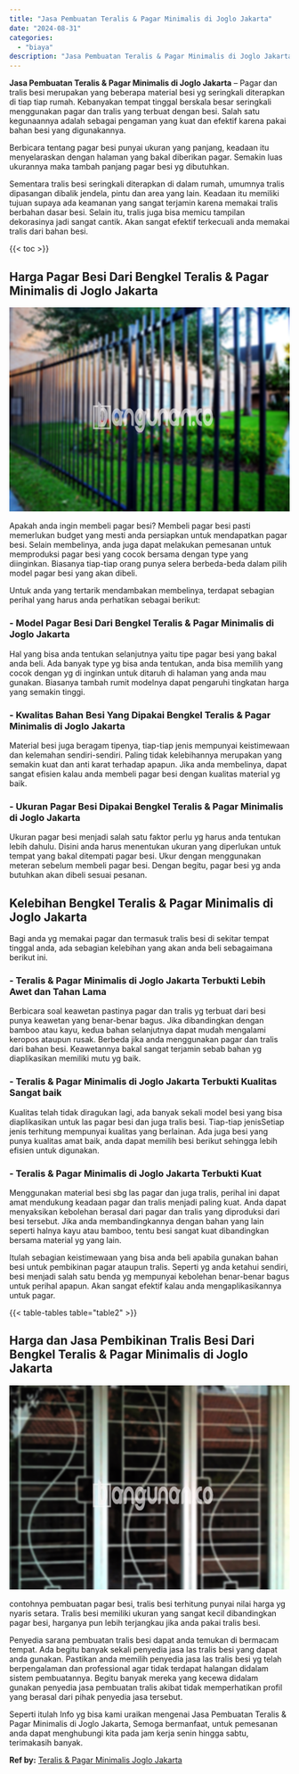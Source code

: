 ```yaml
---
title: "Jasa Pembuatan Teralis & Pagar Minimalis di Joglo Jakarta"
date: "2024-08-31"
categories: 
  - "biaya"
description: "Jasa Pembuatan Teralis & Pagar Minimalis di Joglo Jakarta. Seperti itulah Info yg bisa kami uraikan mengenai Jasa Pembuatan Teralis & Pagar Minimalis di Jogl..."
---
```


**Jasa Pembuatan Teralis & Pagar Minimalis di Joglo Jakarta** – Pagar dan tralis besi merupakan yang beberapa material besi yg seringkali diterapkan di tiap tiap rumah. Kebanyakan tempat tinggal berskala besar seringkali menggunakan pagar dan tralis yang terbuat dengan besi. Salah satu kegunaannya adalah sebagai pengaman yang kuat dan efektif karena pakai bahan besi yang digunakannya.

Berbicara tentang pagar besi punyai ukuran yang panjang, keadaan itu menyelaraskan dengan halaman yang bakal diberikan pagar. Semakin luas ukurannya maka tambah panjang pagar besi yg dibutuhkan.

Sementara tralis besi seringkali diterapkan di dalam rumah, umumnya tralis dipasangan dibalik jendela, pintu dan area yang lain. Keadaan itu memiliki tujuan supaya ada keamanan yang sangat terjamin karena memakai tralis berbahan dasar besi. Selain itu, tralis juga bisa memicu tampilan dekorasinya jadi sangat cantik. Akan sangat efektif terkecuali anda memakai tralis dari bahan besi.

{{< toc >}}

## Harga Pagar Besi Dari Bengkel Teralis & Pagar Minimalis di Joglo Jakarta

![Jasa Pembuatan Teralis & Pagar Minimalis di Joglo Jakarta](/images/pagar-minimalis-murah-48.png)

Apakah anda ingin membeli pagar besi? Membeli pagar besi pasti memerlukan budget yang mesti anda persiapkan untuk mendapatkan pagar besi. Selain membelinya, anda juga dapat melakukan pemesanan untuk memproduksi pagar besi yang cocok bersama dengan type yang diinginkan. Biasanya tiap-tiap orang punya selera berbeda-beda dalam pilih model pagar besi yang akan dibeli.

Untuk anda yang tertarik mendambakan membelinya, terdapat sebagian perihal yang harus anda perhatikan sebagai berikut:
### \- Model Pagar Besi Dari Bengkel Teralis & Pagar Minimalis di Joglo Jakarta

Hal yang bisa anda tentukan selanjutnya yaitu tipe pagar besi yang bakal anda beli. Ada banyak type yg bisa anda tentukan, anda bisa memilih yang cocok dengan yg di inginkan untuk ditaruh di halaman yang anda mau gunakan. Biasanya tambah rumit modelnya dapat pengaruhi tingkatan harga yang semakin tinggi.

### \- Kwalitas Bahan Besi Yang Dipakai Bengkel Teralis & Pagar Minimalis di Joglo Jakarta

Material besi juga beragam tipenya, tiap-tiap jenis mempunyai keistimewaan dan kelemahan sendiri-sendiri. Paling tidak kelebihannya merupakan yang semakin kuat dan anti karat terhadap apapun. Jika anda membelinya, dapat sangat efisien kalau anda membeli pagar besi dengan kualitas material yg baik.

### \- Ukuran Pagar Besi Dipakai Bengkel Teralis & Pagar Minimalis di Joglo Jakarta

Ukuran pagar besi menjadi salah satu faktor perlu yg harus anda tentukan lebih dahulu. Disini anda harus menentukan ukuran yang diperlukan untuk tempat yang bakal ditempati pagar besi. Ukur dengan menggunakan meteran sebelum membeli pagar besi. Dengan begitu, pagar besi yg anda butuhkan akan dibeli sesuai pesanan.

## Kelebihan Bengkel Teralis & Pagar Minimalis di Joglo Jakarta

Bagi anda yg memakai pagar dan termasuk tralis besi di sekitar tempat tinggal anda, ada sebagian kelebihan yang akan anda beli sebagaimana berikut ini.

### \- Teralis & Pagar Minimalis di Joglo Jakarta Terbukti Lebih Awet dan Tahan Lama

Berbicara soal keawetan pastinya pagar dan tralis yg terbuat dari besi punya keawetan yang benar-benar bagus. Jika dibandingkan dengan bamboo atau kayu, kedua bahan selanjutnya dapat mudah mengalami keropos ataupun rusak. Berbeda jika anda menggunakan pagar dan tralis dari bahan besi. Keawetannya bakal sangat terjamin sebab bahan yg diaplikasikan memiliki mutu yg baik.

### \- Teralis & Pagar Minimalis di Joglo Jakarta Terbukti Kualitas Sangat baik

Kualitas telah tidak diragukan lagi, ada banyak sekali model besi yang bisa diaplikasikan untuk las pagar besi dan juga tralis besi. Tiap-tiap jenisSetiap jenis terhitung mempunyai kualitas yang berlainan. Ada juga besi yang punya kualitas amat baik, anda dapat memilih besi berikut sehingga lebih efisien untuk digunakan.

### \- Teralis & Pagar Minimalis di Joglo Jakarta Terbukti Kuat

Menggunakan material besi sbg las pagar dan juga tralis, perihal ini dapat amat mendukung keadaan pagar dan tralis menjadi paling kuat. Anda dapat menyaksikan kebolehan berasal dari pagar dan tralis yang diproduksi dari besi tersebut. Jika anda membandingkannya dengan bahan yang lain seperti halnya kayu atau bamboo, tentu besi sangat kuat dibandingkan bersama material yg yang lain.

Itulah sebagian keistimewaan yang bisa anda beli apabila gunakan bahan besi untuk pembikinan pagar ataupun tralis. Seperti yg anda ketahui sendiri, besi menjadi salah satu benda yg mempunyai kebolehan benar-benar bagus untuk perihal apapun. Akan sangat efektif kalau anda mengaplikasikannya untuk pagar.

{{< table-tables table="table2" >}}

## Harga dan Jasa Pembikinan Tralis Besi Dari Bengkel Teralis & Pagar Minimalis di Joglo Jakarta

![Jasa Pembuatan Teralis & Pagar Minimalis di Joglo Jakarta](/images/teralis-minimalis-murah-28.png)

contohnya pembuatan pagar besi, tralis besi terhitung punyai nilai harga yg nyaris setara. Tralis besi memiliki ukuran yang sangat kecil dibandingkan pagar besi, harganya pun lebih terjangkau jika anda pakai tralis besi.

Penyedia sarana pembuatan tralis besi dapat anda temukan di bermacam tempat. Ada begitu banyak sekali penyedia jasa las tralis besi yang dapat anda gunakan. Pastikan anda memilih penyedia jasa las tralis besi yg telah berpengalaman dan professional agar tidak terdapat halangan didalam sistem pembuatannya. Begitu banyak mereka yang kecewa didalam gunakan penyedia jasa pembuatan tralis akibat tidak memperhatikan profil yang berasal dari pihak penyedia jasa tersebut.

Seperti itulah Info yg bisa kami uraikan mengenai Jasa Pembuatan Teralis & Pagar Minimalis di Joglo Jakarta, Semoga bermanfaat, untuk pemesanan anda dapat menghubungi kita pada jam kerja senin hingga sabtu, terimakasih banyak.

**Ref by:** [Teralis & Pagar Minimalis Joglo Jakarta](https://id.wikipedia.org/wiki/Teralis)
